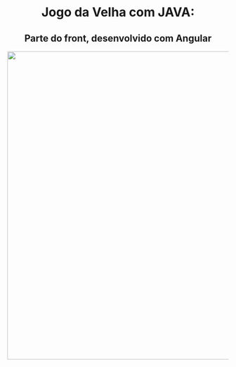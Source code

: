<h1 align="center"> Jogo da Velha com JAVA: </h1>

  <h2 align="center"> Parte do front, desenvolvido com Angular </h2>
   <a href="#">
    <img align="center" width="700" src="Inicio.PNG" />
  </a>
 
  
